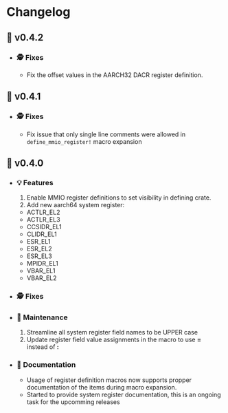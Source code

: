# Changelog
## :pizza: v0.4.2
  - ### :detective: Fixes
    - Fix the offset values in the AARCH32 DACR register definition.
    
## :pizza: v0.4.1
  - ### :detective: Fixes
    - Fix issue that only single line comments were allowed in ``define_mmio_register!`` macro expansion
    
## :pizza: v0.4.0
  - ### :bulb: Features
    1. Enable MMIO register definitions to set visibility in defining crate.<br>
    2. Add new aarch64 system register:
      - ACTLR_EL2
      - ACTLR_EL3
      - CCSIDR_EL1
      - CLIDR_EL1
      - ESR_EL1
      - ESR_EL2
      - ESR_EL3
      - MPIDR_EL1
      - VBAR_EL1
      - VBAR_EL2
      
  - ### :detective: Fixes
    
  - ### :wrench: Maintenance
    1. Streamline all system register field names to be UPPER case
    2. Update register field value assignments in the macro to use **=** instead of **:**
    
  - ### :book: Documentation
    - Usage of register definition macros now supports propper documentation of the items during macro
    expansion.
    - Started to provide system register documentation, this is an ongoing task for the upcomming releases
